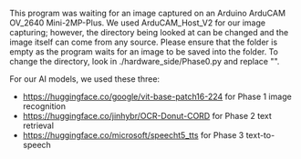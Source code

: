 This program was waiting for an image captured on an Arduino ArduCAM OV_2640 
Mini-2MP-Plus. We used ArduCAM_Host_V2 for our image capturing; however, the 
directory being looked at can be changed and the image itself can come from 
any source. Please ensure that the folder is empty as the program waits for 
an image to be saved into the folder. To change the directory, look in
./hardware_side/Phase0.py and replace "<SPECIFY FILE PATH>".

For our AI models, we used these three:
- https://huggingface.co/google/vit-base-patch16-224 
  for Phase 1 image recognition
- https://huggingface.co/jinhybr/OCR-Donut-CORD 
  for Phase 2 text retrieval
- https://huggingface.co/microsoft/speecht5_tts
  for Phase 3 text-to-speech

